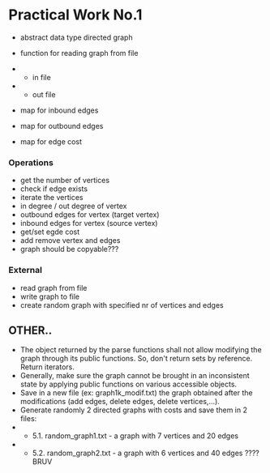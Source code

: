 # Practical Work No.1

- abstract data type directed graph
- function for reading graph from file
- - in file
- - out file

- map for inbound edges
- map for outbound edges
- map for edge cost
  
### Operations
- get the number of vertices
- check if edge exists
- iterate the vertices
- in degree / out degree of vertex
- outbound edges for vertex (target vertex)
- inbound edges for vertex (source vertex)
- get/set egde cost
- add remove vertex and edges
- graph should be copyable???

### External
- read graph from file
- write graph to file
- create random graph with specified nr of vertices and edges

## OTHER..
- The object returned by the parse functions shall not allow modifying the graph through its public functions. So, don't return sets by reference. Return iterators. 
- Generally, make sure the graph cannot be brought in an inconsistent state by applying public functions on various accessible objects. 
- Save in a new file (ex: graph1k_modif.txt) the graph obtained after the modifications (add edges, delete edges, delete vertices,...). 
- Generate randomly 2 directed graphs with costs and save them in 2 files: 
- - 5.1. random_graph1.txt - a graph with  7 vertices and  20 edges 
- - 5.2. random_graph2.txt - a graph with  6 vertices and  40 edges ???? BRUV